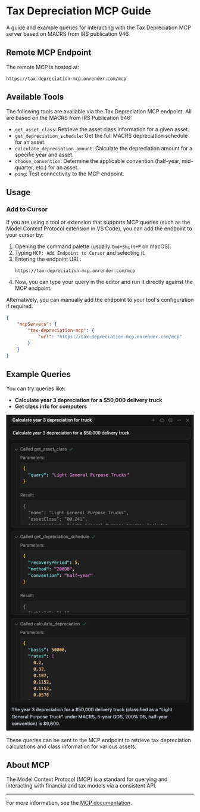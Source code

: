 # Tax Depreciation MCP Guide

A guide and example queries for interacting with the Tax Depreciation MCP server based on MACRS from IRS publication 946.

## Remote MCP Endpoint

The remote MCP is hosted at:

```
https://tax-depreciation-mcp.onrender.com/mcp
```

## Available Tools

The following tools are available via the Tax Depreciation MCP endpoint. All are based on the MACRS from IRS Publication 946:

- `get_asset_class`: Retrieve the asset class information for a given asset.
- `get_depreciation_schedule`: Get the full MACRS depreciation schedule for an asset.
- `calculate_depreciation_amount`: Calculate the depreciation amount for a specific year and asset.
- `choose_convention`: Determine the applicable convention (half-year, mid-quarter, etc.) for an asset.
- `ping`: Test connectivity to the MCP endpoint.

## Usage

### Add to Cursor

If you are using a tool or extension that supports MCP queries (such as the Model Context Protocol extension in VS Code), you can add the endpoint to your cursor by:

1. Opening the command palette (usually `Cmd+Shift+P` on macOS).
2. Typing `MCP: Add Endpoint to Cursor` and selecting it.
3. Entering the endpoint URL:
   ```
   https://tax-depreciation-mcp.onrender.com/mcp
   ```
4. Now, you can type your query in the editor and run it directly against the MCP endpoint.

Alternatively, you can manually add the endpoint to your tool's configuration if required.

```json
{
    "mcpServers": {
        "tax-depreciation-mcp": {
            "url": "https://tax-depreciation-mcp.onrender.com/mcp"
        }
    }
}
```

## Example Queries

You can try queries like:

- **Calculate year 3 depreciation for a $50,000 delivery truck**
- **Get class info for computers**

![Example Depreciation Query](./image.png)

These queries can be sent to the MCP endpoint to retrieve tax depreciation calculations and class information for various assets.

## About MCP

The Model Context Protocol (MCP) is a standard for querying and interacting with financial and tax models via a consistent API.

---

For more information, see the [MCP documentation](https://modelcontext.org/).
